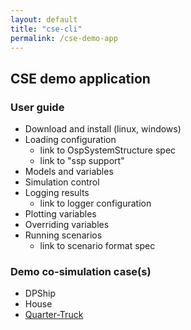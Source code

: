 ```yaml
---
layout: default
title: "cse-cli"
permalink: /cse-demo-app
---
```


## CSE demo application

### User guide

- Download and install (linux, windows)
- Loading configuration
    - link to OspSystemStructure spec
    - link to "ssp support"
- Models and variables
- Simulation control
- Logging results
    - link to logger configuration
- Plotting variables
- Overriding variables
- Running scenarios
    - link to scenario format spec
    
### Demo co-simulation case(s)

- DPShip
- House
- [Quarter-Truck](./Quarter-Truck.md)

